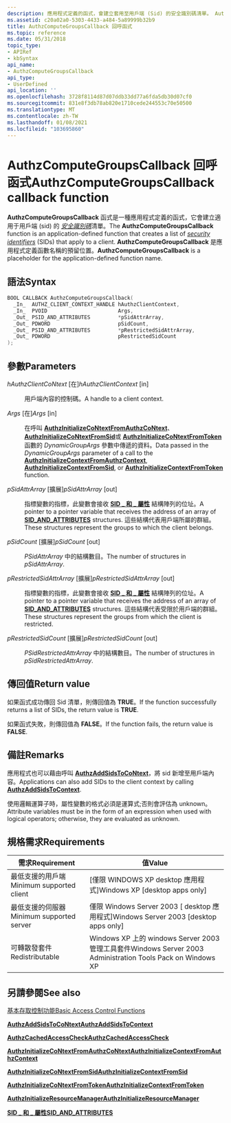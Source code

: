 ```yaml
---
description: 應用程式定義的函式，會建立套用至用戶端 (Sid) 的安全識別碼清單。 AuthzComputeGroupsCallback 是應用程式定義函數名稱的預留位置。
ms.assetid: c20a02a0-5303-4433-a484-5a89999b32b9
title: AuthzComputeGroupsCallback 回呼函式
ms.topic: reference
ms.date: 05/31/2018
topic_type:
- APIRef
- kbSyntax
api_name:
- AuthzComputeGroupsCallback
api_type:
- UserDefined
api_location: ''
ms.openlocfilehash: 3728f8114d87d07ddb33dd77a6fda5db30d07cf0
ms.sourcegitcommit: 831e8f3db78ab820e1710cede244553c70e50500
ms.translationtype: MT
ms.contentlocale: zh-TW
ms.lasthandoff: 01/08/2021
ms.locfileid: "103695860"
---
```

# <a name="authzcomputegroupscallback-callback-function"></a><span data-ttu-id="5f4bb-104">AuthzComputeGroupsCallback 回呼函式</span><span class="sxs-lookup"><span data-stu-id="5f4bb-104">AuthzComputeGroupsCallback callback function</span></span>

<span data-ttu-id="5f4bb-105">**AuthzComputeGroupsCallback** 函式是一種應用程式定義的函式，它會建立適用于用戶端 (sid) 的 [*安全識別碼*](/windows/desktop/SecGloss/s-gly)清單。</span><span class="sxs-lookup"><span data-stu-id="5f4bb-105">The **AuthzComputeGroupsCallback** function is an application-defined function that creates a list of [*security identifiers*](/windows/desktop/SecGloss/s-gly) (SIDs) that apply to a client.</span></span> <span data-ttu-id="5f4bb-106">**AuthzComputeGroupsCallback** 是應用程式定義函數名稱的預留位置。</span><span class="sxs-lookup"><span data-stu-id="5f4bb-106">**AuthzComputeGroupsCallback** is a placeholder for the application-defined function name.</span></span>

## <a name="syntax"></a><span data-ttu-id="5f4bb-107">語法</span><span class="sxs-lookup"><span data-stu-id="5f4bb-107">Syntax</span></span>


```C++
BOOL CALLBACK AuthzComputeGroupsCallback(
  _In_  AUTHZ_CLIENT_CONTEXT_HANDLE hAuthzClientContext,
  _In_  PVOID                       Args,
  _Out_ PSID_AND_ATTRIBUTES         *pSidAttrArray,
  _Out_ PDWORD                      pSidCount,
  _Out_ PSID_AND_ATTRIBUTES         *pRestrictedSidAttrArray,
  _Out_ PDWORD                      pRestrictedSidCount
);
```



## <a name="parameters"></a><span data-ttu-id="5f4bb-108">參數</span><span class="sxs-lookup"><span data-stu-id="5f4bb-108">Parameters</span></span>

<dl> <dt>

<span data-ttu-id="5f4bb-109">*hAuthzClientCoNtext* \[在\]</span><span class="sxs-lookup"><span data-stu-id="5f4bb-109">*hAuthzClientContext* \[in\]</span></span>
</dt> <dd>

<span data-ttu-id="5f4bb-110">用戶端內容的控制碼。</span><span class="sxs-lookup"><span data-stu-id="5f4bb-110">A handle to a client context.</span></span>

</dd> <dt>

<span data-ttu-id="5f4bb-111">*Args* \[在\]</span><span class="sxs-lookup"><span data-stu-id="5f4bb-111">*Args* \[in\]</span></span>
</dt> <dd>

<span data-ttu-id="5f4bb-112">在呼叫 [**AuthzInitializeCoNtextFromAuthzCoNtext**](/windows/desktop/api/Authz/nf-authz-authzinitializecontextfromauthzcontext)、 [**AuthzInitializeCoNtextFromSid**](/windows/desktop/api/Authz/nf-authz-authzinitializecontextfromsid)或 [**AuthzInitializeCoNtextFromToken**](/windows/desktop/api/Authz/nf-authz-authzinitializecontextfromtoken)函數的 *DynamicGroupArgs* 參數中傳遞的資料。</span><span class="sxs-lookup"><span data-stu-id="5f4bb-112">Data passed in the *DynamicGroupArgs* parameter of a call to the [**AuthzInitializeContextFromAuthzContext**](/windows/desktop/api/Authz/nf-authz-authzinitializecontextfromauthzcontext), [**AuthzInitializeContextFromSid**](/windows/desktop/api/Authz/nf-authz-authzinitializecontextfromsid), or [**AuthzInitializeContextFromToken**](/windows/desktop/api/Authz/nf-authz-authzinitializecontextfromtoken) function.</span></span>

</dd> <dt>

<span data-ttu-id="5f4bb-113">*pSidAttrArray* \[擴展\]</span><span class="sxs-lookup"><span data-stu-id="5f4bb-113">*pSidAttrArray* \[out\]</span></span>
</dt> <dd>

<span data-ttu-id="5f4bb-114">指標變數的指標，此變數會接收 [**SID \_ 和 \_ 屬性**](/windows/desktop/api/Winnt/ns-winnt-sid_and_attributes) 結構陣列的位址。</span><span class="sxs-lookup"><span data-stu-id="5f4bb-114">A pointer to a pointer variable that receives the address of an array of [**SID\_AND\_ATTRIBUTES**](/windows/desktop/api/Winnt/ns-winnt-sid_and_attributes) structures.</span></span> <span data-ttu-id="5f4bb-115">這些結構代表用戶端所屬的群組。</span><span class="sxs-lookup"><span data-stu-id="5f4bb-115">These structures represent the groups to which the client belongs.</span></span>

</dd> <dt>

<span data-ttu-id="5f4bb-116">*pSidCount* \[擴展\]</span><span class="sxs-lookup"><span data-stu-id="5f4bb-116">*pSidCount* \[out\]</span></span>
</dt> <dd>

<span data-ttu-id="5f4bb-117">*PSidAttrArray* 中的結構數目。</span><span class="sxs-lookup"><span data-stu-id="5f4bb-117">The number of structures in *pSidAttrArray*.</span></span>

</dd> <dt>

<span data-ttu-id="5f4bb-118">*pRestrictedSidAttrArray* \[擴展\]</span><span class="sxs-lookup"><span data-stu-id="5f4bb-118">*pRestrictedSidAttrArray* \[out\]</span></span>
</dt> <dd>

<span data-ttu-id="5f4bb-119">指標變數的指標，此變數會接收 [**SID \_ 和 \_ 屬性**](/windows/desktop/api/Winnt/ns-winnt-sid_and_attributes) 結構陣列的位址。</span><span class="sxs-lookup"><span data-stu-id="5f4bb-119">A pointer to a pointer variable that receives the address of an array of [**SID\_AND\_ATTRIBUTES**](/windows/desktop/api/Winnt/ns-winnt-sid_and_attributes) structures.</span></span> <span data-ttu-id="5f4bb-120">這些結構代表受限於用戶端的群組。</span><span class="sxs-lookup"><span data-stu-id="5f4bb-120">These structures represent the groups from which the client is restricted.</span></span>

</dd> <dt>

<span data-ttu-id="5f4bb-121">*pRestrictedSidCount* \[擴展\]</span><span class="sxs-lookup"><span data-stu-id="5f4bb-121">*pRestrictedSidCount* \[out\]</span></span>
</dt> <dd>

<span data-ttu-id="5f4bb-122">*PSidRestrictedAttrArray* 中的結構數目。</span><span class="sxs-lookup"><span data-stu-id="5f4bb-122">The number of structures in *pSidRestrictedAttrArray*.</span></span>

</dd> </dl>

## <a name="return-value"></a><span data-ttu-id="5f4bb-123">傳回值</span><span class="sxs-lookup"><span data-stu-id="5f4bb-123">Return value</span></span>

<span data-ttu-id="5f4bb-124">如果函式成功傳回 Sid 清單，則傳回值為 **TRUE**。</span><span class="sxs-lookup"><span data-stu-id="5f4bb-124">If the function successfully returns a list of SIDs, the return value is **TRUE**.</span></span>

<span data-ttu-id="5f4bb-125">如果函式失敗，則傳回值為 **FALSE**。</span><span class="sxs-lookup"><span data-stu-id="5f4bb-125">If the function fails, the return value is **FALSE**.</span></span>

## <a name="remarks"></a><span data-ttu-id="5f4bb-126">備註</span><span class="sxs-lookup"><span data-stu-id="5f4bb-126">Remarks</span></span>

<span data-ttu-id="5f4bb-127">應用程式也可以藉由呼叫 [**AuthzAddSidsToCoNtext**](/windows/desktop/api/Authz/nf-authz-authzaddsidstocontext)，將 sid 新增至用戶端內容。</span><span class="sxs-lookup"><span data-stu-id="5f4bb-127">Applications can also add SIDs to the client context by calling [**AuthzAddSidsToContext**](/windows/desktop/api/Authz/nf-authz-authzaddsidstocontext).</span></span>

<span data-ttu-id="5f4bb-128">使用邏輯運算子時，屬性變數的格式必須是運算式;否則會評估為 unknown。</span><span class="sxs-lookup"><span data-stu-id="5f4bb-128">Attribute variables must be in the form of an expression when used with logical operators; otherwise, they are evaluated as unknown.</span></span>

## <a name="requirements"></a><span data-ttu-id="5f4bb-129">規格需求</span><span class="sxs-lookup"><span data-stu-id="5f4bb-129">Requirements</span></span>



| <span data-ttu-id="5f4bb-130">需求</span><span class="sxs-lookup"><span data-stu-id="5f4bb-130">Requirement</span></span> | <span data-ttu-id="5f4bb-131">值</span><span class="sxs-lookup"><span data-stu-id="5f4bb-131">Value</span></span> |
|-------------------------------------|------------------------------------------------------------------------|
| <span data-ttu-id="5f4bb-132">最低支援的用戶端</span><span class="sxs-lookup"><span data-stu-id="5f4bb-132">Minimum supported client</span></span><br/> | <span data-ttu-id="5f4bb-133">\[僅限 WINDOWS XP desktop 應用程式\]</span><span class="sxs-lookup"><span data-stu-id="5f4bb-133">Windows XP \[desktop apps only\]</span></span><br/>                            |
| <span data-ttu-id="5f4bb-134">最低支援的伺服器</span><span class="sxs-lookup"><span data-stu-id="5f4bb-134">Minimum supported server</span></span><br/> | <span data-ttu-id="5f4bb-135">僅限 Windows Server 2003 \[ desktop 應用程式\]</span><span class="sxs-lookup"><span data-stu-id="5f4bb-135">Windows Server 2003 \[desktop apps only\]</span></span><br/>                   |
| <span data-ttu-id="5f4bb-136">可轉散發套件</span><span class="sxs-lookup"><span data-stu-id="5f4bb-136">Redistributable</span></span><br/>          | <span data-ttu-id="5f4bb-137">Windows XP 上的 windows Server 2003 管理工具套件</span><span class="sxs-lookup"><span data-stu-id="5f4bb-137">Windows Server 2003 Administration Tools Pack on Windows XP</span></span><br/> |



## <a name="see-also"></a><span data-ttu-id="5f4bb-138">另請參閱</span><span class="sxs-lookup"><span data-stu-id="5f4bb-138">See also</span></span>

<dl> <dt>

[<span data-ttu-id="5f4bb-139">基本存取控制功能</span><span class="sxs-lookup"><span data-stu-id="5f4bb-139">Basic Access Control Functions</span></span>](authorization-functions.md)
</dt> <dt>

[<span data-ttu-id="5f4bb-140">**AuthzAddSidsToCoNtext**</span><span class="sxs-lookup"><span data-stu-id="5f4bb-140">**AuthzAddSidsToContext**</span></span>](/windows/desktop/api/Authz/nf-authz-authzaddsidstocontext)
</dt> <dt>

[<span data-ttu-id="5f4bb-141">**AuthzCachedAccessCheck**</span><span class="sxs-lookup"><span data-stu-id="5f4bb-141">**AuthzCachedAccessCheck**</span></span>](/windows/desktop/api/Authz/nf-authz-authzcachedaccesscheck)
</dt> <dt>

[<span data-ttu-id="5f4bb-142">**AuthzInitializeCoNtextFromAuthzCoNtext**</span><span class="sxs-lookup"><span data-stu-id="5f4bb-142">**AuthzInitializeContextFromAuthzContext**</span></span>](/windows/desktop/api/Authz/nf-authz-authzinitializecontextfromauthzcontext)
</dt> <dt>

[<span data-ttu-id="5f4bb-143">**AuthzInitializeCoNtextFromSid**</span><span class="sxs-lookup"><span data-stu-id="5f4bb-143">**AuthzInitializeContextFromSid**</span></span>](/windows/desktop/api/Authz/nf-authz-authzinitializecontextfromsid)
</dt> <dt>

[<span data-ttu-id="5f4bb-144">**AuthzInitializeCoNtextFromToken**</span><span class="sxs-lookup"><span data-stu-id="5f4bb-144">**AuthzInitializeContextFromToken**</span></span>](/windows/desktop/api/Authz/nf-authz-authzinitializecontextfromtoken)
</dt> <dt>

[<span data-ttu-id="5f4bb-145">**AuthzInitializeResourceManager**</span><span class="sxs-lookup"><span data-stu-id="5f4bb-145">**AuthzInitializeResourceManager**</span></span>](/windows/desktop/api/Authz/nf-authz-authzinitializeresourcemanager)
</dt> <dt>

[<span data-ttu-id="5f4bb-146">**SID \_ 和 \_ 屬性**</span><span class="sxs-lookup"><span data-stu-id="5f4bb-146">**SID\_AND\_ATTRIBUTES**</span></span>](/windows/desktop/api/Winnt/ns-winnt-sid_and_attributes)
</dt> </dl>

 

